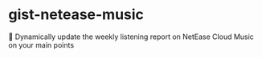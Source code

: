 <!--
 * @Descripttion: 
 * @version: 
 * @Author: 松岛川树
 * @Date: 2021-12-18 17:34:24
 * @LastEditors: 松岛川树
 * @LastEditTime: 2021-12-18 17:40:58
 * @FilePath: \gist-netease-music\README.md
-->
# gist-netease-music
📀 Dynamically update the weekly listening report on NetEase Cloud Music on your main points
